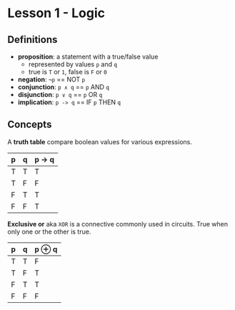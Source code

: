 # Lesson 1 - Logic

## Definitions

- **proposition**: a statement with a true/false value
  - represented by values `p` and `q`
  - true is `T` or `1`, false is `F` or `0`
- **negation**: `¬p` == NOT `p`
- **conjunction**: `p ∧ q` == `p` AND `q`
- **disjunction**: `p ∨ q` == `p` OR `q`
- **implication**: `p -> q` == IF `p` THEN `q`

## Concepts

A **truth table** compare boolean values for various expressions.

| p   | q   | p -> q |
| --- | --- | ------ |
| T   | T   | T      |
| T   | F   | F      |
| F   | T   | T      |
| F   | F   | T      |

**Exclusive or** aka `XOR` is a connective commonly used in circuits. True when only one or the other is true.

| p   | q   | p ⊕ q |
| --- | --- | ----- |
| T   | T   | F     |
| T   | F   | T     |
| F   | T   | T     |
| F   | F   | F     |
